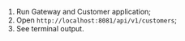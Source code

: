 1. Run Gateway and Customer application;
2. Open `http://localhost:8081/api/v1/customers`;
3. See terminal output.